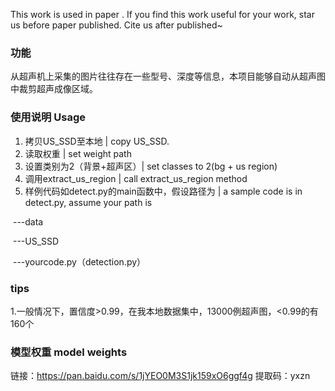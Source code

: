 This work is used in paper <Multimodal Feature Attention for Cervical Lymph Node Segmentation in Ultrasound and Doppler Images>. If you find this work useful for your work, star us before paper published. Cite us after published~

### 功能
从超声机上采集的图片往往存在一些型号、深度等信息，本项目能够自动从超声图中裁剪超声成像区域。

### 使用说明 Usage

1. 拷贝US_SSD至本地 | copy US_SSD.
2. 读取权重 | set weight path
3. 设置类别为2（背景+超声区）| set classes to 2(bg + us region)
4. 调用extract_us_region | call extract_us_region method
5. 样例代码如detect.py的main函数中，假设路径为 | a sample code is in detect.py, assume your path is

  ​							---data
  
  ​							---US_SSD
  
  ​							---yourcode.py（detection.py）

### tips
1.一般情况下，置信度>0.99，在我本地数据集中，13000例超声图，<0.99的有160个 

### 模型权重 model weights
链接：https://pan.baidu.com/s/1jYEO0M3S1jk159xO6ggf4g 
提取码：yxzn

